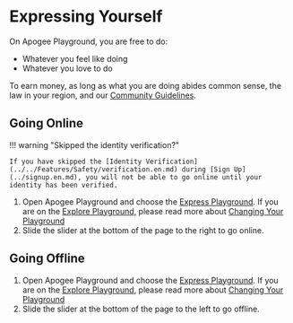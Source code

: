 # Expressing Yourself

On Apogee Playground, you are free to do:

- Whatever you feel like doing
- Whatever you love to do

To earn money, as long as what you are doing abides common sense, the law in your region, and our [Community Guidelines](../../guidelines.en.md).

## Going Online

!!! warning "Skipped the identity verification?"

    If you have skipped the [Identity Verification](../../Features/Safety/verification.en.md) during [Sign Up](../signup.en.md), you will not be able to go online until your identity has been verified. 

1. Open Apogee Playground and choose the [Express Playground](../choosing_your_playground.en.md#express). If you are on the [Explore Playground](../choosing_your_playground.en.md#explore), please read more about [Changing Your Playground](../choosing_your_playground.en.md#changing-your-playground)
2. Slide the slider at the bottom of the page to the right to go online.

## Going Offline

1. Open Apogee Playground and choose the [Express Playground](../choosing_your_playground.en.md#express). If you are on the [Explore Playground](../choosing_your_playground.en.md#explore), please read more about [Changing Your Playground](../choosing_your_playground.en.md#changing-your-playground)
2. Slide the slider at the bottom of the page to the left to go offline.
